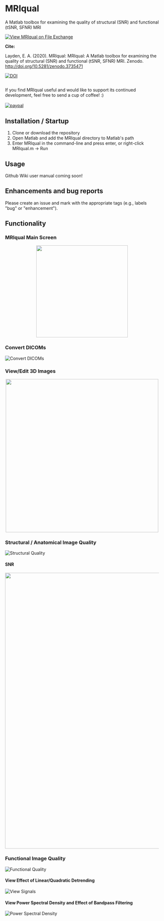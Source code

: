 # MRIqual
A Matlab toolbox for examining the quality of structural (SNR) and functional (tSNR, SFNR) MRI

[![View MRIqual on File Exchange](https://www.mathworks.com/matlabcentral/images/matlab-file-exchange.svg)](https://www.mathworks.com/matlabcentral/fileexchange/74807-mriqual)

<b>Cite:</b>

Layden, E. A. (2020). MRIqual: MRIqual: A Matlab toolbox for examining the quality of structural (SNR) and functional (tSNR, SFNR) MRI. Zenodo. http://doi.org/10.5281/zenodo.3735471

[![DOI](https://zenodo.org/badge/250957318.svg)](https://zenodo.org/badge/latestdoi/250957318)

##
If you find MRIqual useful and would like to support its continued development, feel free to send a cup of coffee! :) <br><br>
[![paypal](https://www.paypalobjects.com/en_US/i/btn/btn_donateCC_LG.gif)](https://paypal.me/ElliotLayden?locale.x=en_US)

## Installation / Startup
1. Clone or download the repository
2. Open Matlab and add the MRIqual directory to Matlab's path
3. Enter MRIqual in the command-line and press enter, or right-click MRIqual.m -> Run

## Usage
Github Wiki user manual coming soon!

## Enhancements and bug reports
Please create an issue and mark with the appropriate tags (e.g., labels "bug" or "enhancement").

## Functionality
### MRIqual Main Screen
<p align="middle"><img align="middle" src="https://github.com/elayden/MRIqual/blob/master/screens/0_MRIqual_main.jpg" width="300"/> </p>    

### Convert DICOMs
![Convert DICOMs](https://github.com/elayden/MRIqual/blob/master/screens/1_MRIqual_convert_dicoms.jpg)

### View/Edit 3D Images
<p align="middle"><img align="middle" src="https://github.com/elayden/MRIqual/blob/master/screens/2_MRIqual_view_edit.jpg" width="500"  />  </p>                                                                                                               

### Structural / Anatomical Image Quality
![Structural Quality](https://github.com/elayden/MRIqual/blob/master/screens/3_MRIqual_structural_quality.jpg)

#### SNR
<p align="middle"><img align="middle" src="https://github.com/elayden/MRIqual/blob/master/screens/3C_MRIqual_SNR_mosaic.png" width="900"  />  </p>       

### Functional Image Quality
![Functional Quality](https://github.com/elayden/MRIqual/blob/master/screens/4_MRIqual_functional_quality.jpg)

#### View Effect of Linear/Quadratic Detrending
![View Signals](https://github.com/elayden/MRIqual/blob/master/screens/5_MRIqual_detrending.jpg)

#### View Power Spectral Density and Effect of Bandpass Filtering 
![Power Spectral Density](https://github.com/elayden/MRIqual/blob/master/screens/6_MRIqual_power_spectral_density.jpg)
